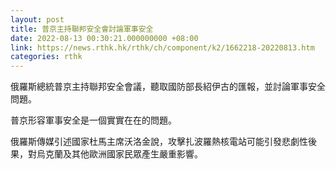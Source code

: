 ```yaml
---
layout: post
title: 普京主持聯邦安全會討論軍事安全
date: 2022-08-13 00:30:21.000000000 +08:00
link: https://news.rthk.hk/rthk/ch/component/k2/1662218-20220813.htm
categories: rthk
---
```


俄羅斯總統普京主持聯邦安全會議，聽取國防部長紹伊古的匯報，並討論軍事安全問題。

普京形容軍事安全是一個實實在在的問題。

俄羅斯傳媒引述國家杜馬主席沃洛金說，攻擊扎波羅熱核電站可能引發悲劇性後果，對烏克蘭及其他歐洲國家民眾產生嚴重影響。
